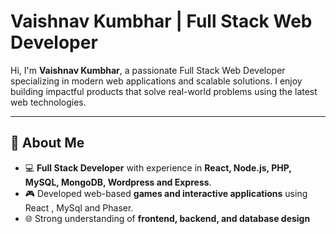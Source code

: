 # Vaishnav Kumbhar | Full Stack Web Developer


Hi, I'm **Vaishnav Kumbhar**, a passionate Full Stack Web Developer specializing in modern web applications and scalable solutions. I enjoy building impactful products that solve real-world problems using the latest web technologies.

---

## 🔹 About Me
- 💻 **Full Stack Developer** with experience in **React, Node.js, PHP, MySQL, MongoDB, Wordpress and Express**.
- 🎮 Developed web-based **games and interactive applications** using React , MySql and Phaser.
- 🌐 Strong understanding of **frontend, backend, and database design**
